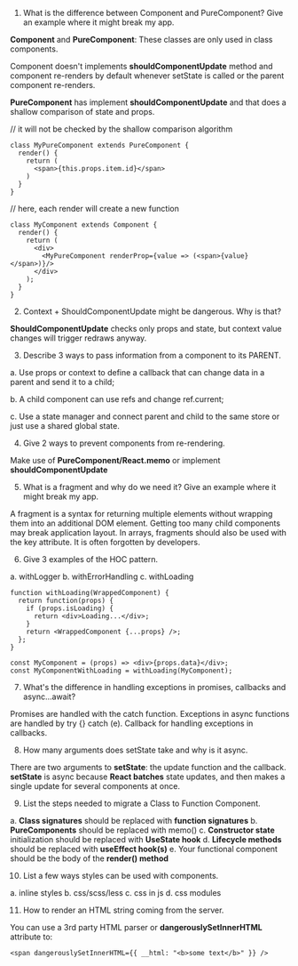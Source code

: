1. What is the difference between Component and PureComponent? Give
an example where it might break my app.

**Component** and **PureComponent**: These classes are only used in class components.

Component doesn't implements **shouldComponentUpdate** method and component re-renders by default whenever setState is called or the parent component re-renders.

**PureComponent** has implement **shouldComponentUpdate** and that does a shallow comparison of state and props.

// it will not be checked by the shallow comparison algorithm

```typescriptreact
class MyPureComponent extends PureComponent {
  render() {
    return (
      <span>{this.props.item.id}</span>
    )
  }
}
```

// here, each render will create a new function

```typescriptreact
class MyComponent extends Component {
  render() {
    return (
      <div>
        <MyPureComponent renderProp={value => (<span>{value}</span>)}/>
      </div>
    );
  }
}
```

2. Context + ShouldComponentUpdate might be dangerous. Why is that?

**ShouldComponentUpdate** checks only props and state, but context value changes will trigger redraws anyway.

3. Describe 3 ways to pass information from a component to its PARENT.

a. Use props or context to define a callback that can change data in a parent and send it to a child;

b. A child component can use refs and change ref.current;

c. Use a state manager and connect parent and child to the same store or just use a shared global state.

4. Give 2 ways to prevent components from re-rendering.

Make use of **PureComponent/React.memo** or implement **shouldComponentUpdate**

5. What is a fragment and why do we need it? Give an example where it might
break my app.

A fragment is a syntax for returning multiple elements without wrapping them into an additional DOM element. Getting too many child components may break application layout. In arrays, fragments should also be used with the key attribute. It is often forgotten by developers.

6. Give 3 examples of the HOC pattern.

a. withLogger
b. withErrorHandling
c. withLoading

```typescriptreact
function withLoading(WrappedComponent) {
  return function(props) {
    if (props.isLoading) {
      return <div>Loading...</div>;
    }
    return <WrappedComponent {...props} />;
  };
}

const MyComponent = (props) => <div>{props.data}</div>;
const MyComponentWithLoading = withLoading(MyComponent);
```

7. What's the difference in handling exceptions in promises, callbacks
and async...await?

Promises are handled with the catch function.
Exceptions in async functions are handled by try {} catch (e).
Callback for handling exceptions in callbacks.

8. How many arguments does setState take and why is it async.

There are two arguments to **setState**: the update function and the callback. **setState** is async because **React batches** state updates, and then makes a single update for several components at once.

9. List the steps needed to migrate a Class to Function Component.

a. **Class signatures** should be replaced with **function signatures**
b. **PureComponents** should be replaced with memo()
c. **Constructor state** initialization should be replaced with **UseState hook**
d. **Lifecycle methods** should be replaced with **useEffect hook(s)**
e. Your functional component should be the body of the **render() method**

10. List a few ways styles can be used with components.

a. inline styles
b. css/scss/less
c. css in js
d. css modules

11. How to render an HTML string coming from the server.

You can use a 3rd party HTML parser or **dangerouslySetInnerHTML** attribute to:

```typescriptreact
<span dangerouslySetInnerHTML={{ __html: "<b>some text</b>" }} />
```
